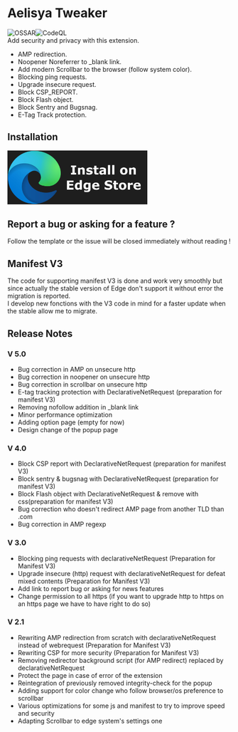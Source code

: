 # Aelisya Tweaker
![OSSAR](https://github.com/michaelb-ae/Aelisya-Tweaker/workflows/OSSAR/badge.svg)![CodeQL](https://github.com/michaelb-ae/Aelisya-Tweaker/workflows/CodeQL/badge.svg?branch=master)\
Add security and privacy with this extension.

- AMP redirection.
- Noopener Noreferrer to _blank link.
- Add modern Scrollbar to the browser (follow system color).
- Blocking ping requests.
- Upgrade insecure request.
- Block CSP_REPORT.
- Block Flash object.
- Block Sentry and Bugsnag.
- E-Tag Track protection.

## Installation
<a href="https://microsoftedge.microsoft.com/addons/detail/aelisya/ackodolhpbogckmcjkfdcgifhigeghkg"><img src="https://raw.githubusercontent.com/aelisya/Aelisya-Tweaker/master/icons/EdgeStore.webp" width="315"></img></a>

## Report a bug or asking for a feature ?
Follow the template or the issue will be closed immediately without reading !

## Manifest V3
The code for supporting manifest V3 is done and work very smoothly but since actually the stable version of Edge don't support it without error the migration is reported.\
I develop new fonctions with the V3 code in mind for a faster update when the stable allow me to migrate.

## Release Notes

### V 5.0
<ul>
<li>Bug correction in AMP on unsecure http</li>
<li>Bug correction in noopener on unsecure http</li>
<li>Bug correction in scrollbar on unsecure http</li>
<li>E-tag tracking protection with DeclarativeNetRequest (preparation for manifest V3)</li>
<li>Removing nofollow addition in _blank link</li>
<li>Minor performance optimization</li>
<li>Adding option page (empty for now)</li>
<li>Design change of the popup page</li>
</ul>

### V 4.0
<ul>
<li>Block CSP report with DeclarativeNetRequest (preparation for manifest V3)</li>
<li>Block sentry & bugsnag with DeclarativeNetRequest (preparation for manifest V3)</li>
<li>Block Flash object with DeclarativeNetRequest & remove with css(preparation for manifest V3)</li>
<li>Bug correction who doesn't redirect AMP page from another TLD than .com</li>
<li>Bug correction in AMP regexp</li>
</ul>

### V 3.0
<ul>
<li>Blocking ping requests with declarativeNetRequest (Preparation for Manifest V3)</li>
<li>Upgrade insecure (http) request with declarativeNetRequest for defeat mixed contents (Preparation for Manifest V3)</li>
<li>Add link to report bug or asking for news features</li>
<li>Change permission to all https (if you want to upgrade http to https on an https page we have to have right to do so)</li>
</ul>

### V 2.1
<ul>
<li>Rewriting AMP redirection from scratch with declarativeNetRequest instead of webrequest (Preparation for Manifest V3)</li>
<li>Rewriting CSP for more security (Preparation for Manifest V3)</li>
<li>Removing redirector background script (for AMP redirect) replaced by declarativeNetRequest</li>
<li>Protect the page in case of error of the extension</li>
<li>Reintegration of previously removed integrity-check for the popup</li>
<li>Adding support for color change who follow browser/os preference to scrollbar</li>
<li>Various optimizations for some js and manifest to try to improve speed and security</li>
<li>Adapting Scrollbar to edge system's settings one</li>
</ul>
